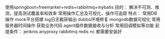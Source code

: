 使用springboot+freemarker+redis+rabbitmq+mybatis
目的：
解决不可测、难测，提高测试覆盖率和效率
常用操作汇总及可视化，操作可追踪
特点：
常用DB操作 
mock平台搭建 
log日志截获输出 
dubbo环境修复 
mongodb数据可视化 
常用服务器时间操作 
获取业务代码
agent插件数据接收与分析
常用回调模拟等功能
前提条件：
jenknis anyproxy rabbitmq redis nc 都需要安装好 
